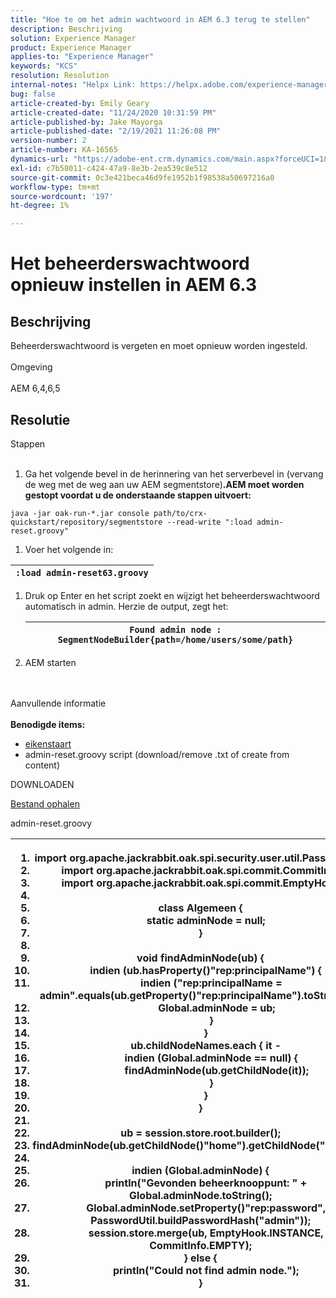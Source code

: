 ```yaml
---
title: "Hoe te om het admin wachtwoord in AEM 6.3 terug te stellen"
description: Beschrijving
solution: Experience Manager
product: Experience Manager
applies-to: "Experience Manager"
keywords: "KCS"
resolution: Resolution
internal-notes: "Helpx Link: https://helpx.adobe.com/experience-manager/kb/How-to-reset-the-admin-password-in-AEM-6-3.html"
bug: false
article-created-by: Emily Geary
article-created-date: "11/24/2020 10:31:59 PM"
article-published-by: Jake Mayorga
article-published-date: "2/19/2021 11:26:08 PM"
version-number: 2
article-number: KA-16565
dynamics-url: "https://adobe-ent.crm.dynamics.com/main.aspx?forceUCI=1&pagetype=entityrecord&etn=knowledgearticle&id=278794d8-a42e-eb11-a813-000d3a593c3f"
exl-id: c7b58011-c424-47a9-8e3b-2ea539c8e512
source-git-commit: 0c3e421beca46d9fe1952b1f98538a50697216a0
workflow-type: tm+mt
source-wordcount: '197'
ht-degree: 1%

---
```


# Het beheerderswachtwoord opnieuw instellen in AEM 6.3

## Beschrijving


Beheerderswachtwoord is vergeten en moet opnieuw worden ingesteld.
<br><br>Omgeving<br><br>
AEM 6,4,6,5


## Resolutie

Stappen<br><br>
1. Ga het volgende bevel in de herinnering van het serverbevel in (vervang de weg met de weg aan uw AEM segmentstore)<b>.AEM moet worden gestopt voordat u de onderstaande stappen uitvoert:</b>

`java -jar oak-run-*.jar console path/to/crx-quickstart/repository/segmentstore --read-write ":load admin-reset.groovy"`
1. Voer het volgende in:



| `:load admin-reset63.groovy` |
| --- |


1. Druk op Enter en het script zoekt en wijzigt het beheerderswachtwoord automatisch in admin.
Herzie de output, zegt het:


   | `Found admin node : SegmentNodeBuilder{path=/home/users/some/path}` |
   | --- |
2. AEM starten

<br><br>Aanvullende informatie<br><br>
<b>Benodigde items:</b>

- [eikenstaart](http://repo1.maven.org/maven2/org/apache/jackrabbit/oak-run/)
- admin-reset.groovy script (download/remove .txt of create from content)


DOWNLOADEN

[Bestand ophalen](https://helpx.adobe.com/content/dam/help/en/experience-manager/kb/How-to-reset-the-admin-password-in-AEM-6-3/_jcr_content/main-pars/download_section/download-1/admin-reset_groovy.txt "admin-reset.groovy.txt")

admin-reset.groovy


| <ol>   <li>import</code> org.apache.jackrabbit.oak.spi.security.user.util.PasswordUtil</code></li>   <li>import</code> org.apache.jackrabbit.oak.spi.commit.CommitInfo</code></li>   <li>import</code> org.apache.jackrabbit.oak.spi.commit.EmptyHook</code></li>   <li> </li>   <li>class</code> Algemeen {</code></li>   <li>    </code>static</code> adminNode = </code>null</code>;</code></li>   <li>}</code></li>   <li> </li>   <li>void</code> findAdminNode(ub) {</code></li>   <li>    </code>indien</code> (ub.hasProperty()</code>&quot;rep:principalName&quot;</code>) {</code></li>   <li>        </code>indien</code> (</code>&quot;rep:principalName = admin&quot;</code>.equals(ub.getProperty()</code>&quot;rep:principalName&quot;</code>).toString()) {</code></li>   <li>            </code>Global.adminNode = ub;</code></li>   <li>        </code>}</code></li>   <li>    </code>}</code></li>   <li>    </code>ub.childNodeNames.each { it -</code></li>   <li>        </code>indien</code> (Global.adminNode == </code>null</code>) {</code></li>   <li>            </code>findAdminNode(ub.getChildNode(it));</code></li>   <li>        </code>}</code></li>   <li>    </code>}</code></li>   <li>}</code></li>   <li> </li>   <li>ub = session.store.root.builder();</code></li>   <li>findAdminNode(ub.getChildNode()</code>&quot;home&quot;</code>).getChildNode(</code>&quot;users&quot;</code>));</code></li>   <li> </li>   <li>indien</code> (Global.adminNode) {</code></li>   <li>    </code>println(</code>&quot;Gevonden beheerknooppunt: &quot;</code> + Global.adminNode.toString();</code></li>   <li>    </code>Global.adminNode.setProperty()</code>&quot;rep:password&quot;</code>, PasswordUtil.buildPasswordHash(</code>&quot;admin&quot;</code>));</code></li>   <li>    </code>session.store.merge(ub, EmptyHook.INSTANCE, CommitInfo.EMPTY);</code></li>   <li>} </code>else</code> {</code></li>   <li>    </code>println(</code>&quot;Could not find admin node.&quot;</code>);</code></li>   <li>}</code></li>  </ol> |
| --- |
